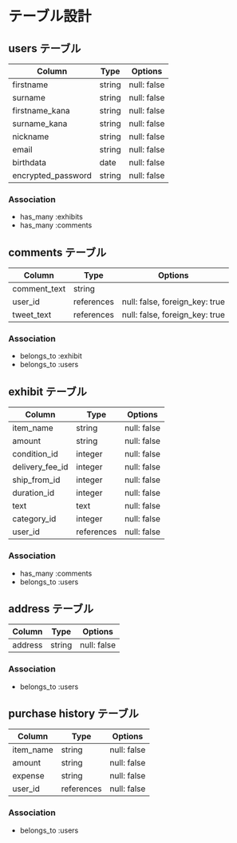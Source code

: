 # テーブル設計

## users テーブル

| Column             | Type   | Options     |
| ------------------ | ------ | ----------- |
| firstname          | string | null: false |
| surname            | string | null: false |
| firstname_kana     | string | null: false |
| surname_kana       | string | null: false |
| nickname           | string | null: false |
| email              | string | null: false |
| birthdata          | date   | null: false |
| encrypted_password | string | null: false |

### Association

- has_many :exhibits
- has_many :comments

## comments テーブル

| Column       | Type       | Options                        |
| ------------ | ---------- | ------------------------------ |
| comment_text | string     |                                |
| user_id      | references | null: false, foreign_key: true |
| tweet_text   | references | null: false, foreign_key: true |

### Association

- belongs_to :exhibit
- belongs_to :users

## exhibit テーブル

| Column          | Type       | Options     |
| --------------- | ---------- | ----------- |
| item_name       | string     | null: false |
| amount          | string     | null: false |
| condition_id    | integer    | null: false |
| delivery_fee_id | integer    | null: false |
| ship_from_id    | integer    | null: false |
| duration_id     | integer    | null: false |
| text            | text       | null: false |
| category_id     | integer    | null: false |
| user_id         | references | null: false |

### Association

- has_many :comments
- belongs_to :users

## address テーブル

| Column        | Type       | Options     |
| ------------- | ---------- | ----------- |
| address       | string     | null: false |

### Association

- belongs_to :users

## purchase history テーブル

| Column          | Type       | Options     |
| --------------- | ---------- | ----------- |
| item_name       | string     | null: false |
| amount          | string     | null: false |
| expense         | string     | null: false |
| user_id         | references | null: false |

### Association

- belongs_to :users

